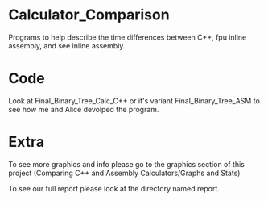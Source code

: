 # Calculator_Comparison
Programs to help describe the time differences between C++, fpu inline assembly, and see inline assembly. 

# Code
Look at Final_Binary_Tree_Calc_C++ or it's variant Final_Binary_Tree_ASM to see how me and Alice devolped the program.

# Extra
To see more graphics and info please go to the graphics section of this project (Comparing C++ and Assembly Calculators/Graphs and Stats)

To see our full report please look at the directory named report.
